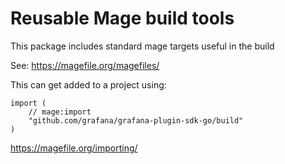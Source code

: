 # Reusable Mage build tools

This package includes standard mage targets useful in the build


See: https://magefile.org/magefiles/

This can get added to a project using:
```
import (
    // mage:import
    "github.com/grafana/grafana-plugin-sdk-go/build"
)
```
https://magefile.org/importing/